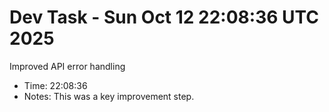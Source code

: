 # Dev Task - Sun Oct 12 22:08:36 UTC 2025
Improved API error handling
- Time: 22:08:36
- Notes: This was a key improvement step.
